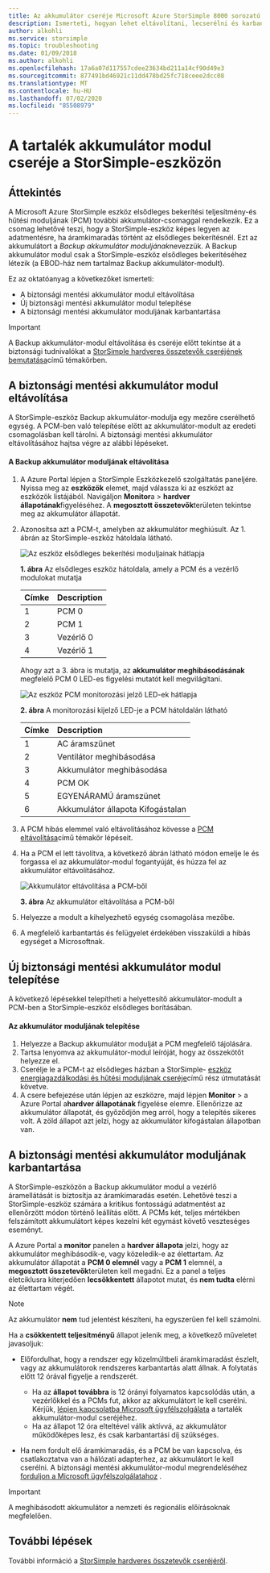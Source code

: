```yaml
---
title: Az akkumulátor cseréje Microsoft Azure StorSimple 8000 sorozatú eszközön
description: Ismerteti, hogyan lehet eltávolítani, lecserélni és karbantartani a Backup akkumulátor-modult a StorSimple-eszközön.
author: alkohli
ms.service: storsimple
ms.topic: troubleshooting
ms.date: 01/09/2018
ms.author: alkohli
ms.openlocfilehash: 17a6a07d117557cdee23634bd211a14cf90d49e3
ms.sourcegitcommit: 877491bd46921c11dd478bd25fc718ceee2dcc08
ms.translationtype: MT
ms.contentlocale: hu-HU
ms.lasthandoff: 07/02/2020
ms.locfileid: "85508979"
---
```

# <a name="replace-the-backup-battery-module-on-your-storsimple-device"></a>A tartalék akkumulátor modul cseréje a StorSimple-eszközön

## <a name="overview"></a>Áttekintés
A Microsoft Azure StorSimple eszköz elsődleges bekerítési teljesítmény-és hűtési moduljának (PCM) további akkumulátor-csomaggal rendelkezik. Ez a csomag lehetővé teszi, hogy a StorSimple-eszköz képes legyen az adatmentésre, ha áramkimaradás történt az elsődleges bekerítésnél. Ezt az akkumulátort a *Backup akkumulátor moduljának*nevezzük. A Backup akkumulátor modul csak a StorSimple-eszköz elsődleges bekerítéséhez létezik (a EBOD-ház nem tartalmaz Backup akkumulátor-modult).

Ez az oktatóanyag a következőket ismerteti:

* A biztonsági mentési akkumulátor modul eltávolítása
* Új biztonsági mentési akkumulátor modul telepítése
* A biztonsági mentési akkumulátor moduljának karbantartása

> [!IMPORTANT]
> A Backup akkumulátor-modul eltávolítása és cseréje előtt tekintse át a biztonsági tudnivalókat a [StorSimple hardveres összetevők cseréjének bemutatása](storsimple-8000-hardware-component-replacement.md)című témakörben.


## <a name="remove-the-backup-battery-module"></a>A biztonsági mentési akkumulátor modul eltávolítása
A StorSimple-eszköz Backup akkumulátor-modulja egy mezőre cserélhető egység. A PCM-ben való telepítése előtt az akkumulátor-modult az eredeti csomagolásban kell tárolni. A biztonsági mentési akkumulátor eltávolításához hajtsa végre az alábbi lépéseket.

#### <a name="to-remove-the-backup-battery-module"></a>A Backup akkumulátor moduljának eltávolítása
1. A Azure Portal lépjen a StorSimple Eszközkezelő szolgáltatás paneljére. Nyissa meg az **eszközök** elemet, majd válassza ki az eszközt az eszközök listájából. Navigáljon **Monitor**a  >  **hardver állapotának**figyeléséhez. A **megosztott összetevők**területen tekintse meg az akkumulátor állapotát.
2. Azonosítsa azt a PCM-t, amelyben az akkumulátor meghiúsult. Az 1. ábrán az StorSimple-eszköz hátoldala látható.
   
    ![Az eszköz elsődleges bekerítési moduljainak hátlapja](./media/storsimple-battery-replacement/IC740994.png)
   
    **1. ábra** Az elsődleges eszköz hátoldala, amely a PCM és a vezérlő modulokat mutatja
   
   | Címke | Description |
   |:--- |:--- |
   | 1 |PCM 0 |
   | 2 |PCM 1 |
   | 3 |Vezérlő 0 |
   | 4 |Vezérlő 1 |
   
    Ahogy azt a 3. ábra is mutatja, az **akkumulátor meghibásodásának** megfelelő PCM 0 LED-es figyelési mutatót kell megvilágítani.
   
    ![Az eszköz PCM monitorozási jelző LED-ek hátlapja](./media/storsimple-battery-replacement/IC740992.png)
   
    **2. ábra** A monitorozási kijelző LED-je a PCM hátoldalán látható
   
   | Címke | Description |
   |:--- |:--- |
   | 1 |AC áramszünet |
   | 2 |Ventilátor meghibásodása |
   | 3 |Akkumulátor meghibásodása |
   | 4 |PCM OK |
   | 5 |EGYENÁRAMÚ áramszünet |
   | 6 |Akkumulátor állapota Kifogástalan |
3. A PCM hibás elemmel való eltávolításához kövesse a [PCM eltávolítása](storsimple-8000-power-cooling-module-replacement.md#remove-a-pcm)című témakör lépéseit.
4. Ha a PCM el lett távolítva, a következő ábrán látható módon emelje le és forgassa el az akkumulátor-modul fogantyúját, és húzza fel az akkumulátor eltávolításához.
   
    ![Akkumulátor eltávolítása a PCM-ből](./media/storsimple-battery-replacement/IC741019.png)
   
    **3. ábra** Az akkumulátor eltávolítása a PCM-ből
5. Helyezze a modult a kihelyezhető egység csomagolása mezőbe.
6. A megfelelő karbantartás és felügyelet érdekében visszaküldi a hibás egységet a Microsoftnak.

## <a name="install-a-new-backup-battery-module"></a>Új biztonsági mentési akkumulátor modul telepítése
A következő lépésekkel telepítheti a helyettesítő akkumulátor-modult a PCM-ben a StorSimple-eszköz elsődleges borításában.

#### <a name="to-install-the-battery-module"></a>Az akkumulátor moduljának telepítése
1. Helyezze a Backup akkumulátor modulját a PCM megfelelő tájolására.
2. Tartsa lenyomva az akkumulátor-modul leíróját, hogy az összekötőt helyezze el.
3. Cserélje le a PCM-t az elsődleges házban a StorSimple- [eszköz energiagazdálkodási és hűtési moduljának cseréje](storsimple-8000-power-cooling-module-replacement.md)című rész útmutatását követve.
4. A csere befejezése után lépjen az eszközre, majd lépjen **Monitor**  >  a Azure Portal a**hardver állapotának** figyelése elemre. Ellenőrizze az akkumulátor állapotát, és győződjön meg arról, hogy a telepítés sikeres volt. A zöld állapot azt jelzi, hogy az akkumulátor kifogástalan állapotban van.

## <a name="maintain-the-backup-battery-module"></a>A biztonsági mentési akkumulátor moduljának karbantartása
A StorSimple-eszközön a Backup akkumulátor modul a vezérlő áramellátását is biztosítja az áramkimaradás esetén. Lehetővé teszi a StorSimple-eszköz számára a kritikus fontosságú adatmentést az ellenőrzött módon történő leállítás előtt. A PCMs két, teljes mértékben felszámított akkumulátort képes kezelni két egymást követő veszteséges eseményt.

A Azure Portal a **monitor** panelen a **hardver állapota** jelzi, hogy az akkumulátor meghibásodik-e, vagy közeledik-e az élettartam. Az akkumulátor állapotát a **PCM 0 elemnél** vagy a **PCM 1** elemnél, a **megosztott összetevők**területen kell megadni. Ez a panel a teljes életciklusra kiterjedően **lecsökkentett** állapotot mutat, és **nem tudta** elérni az élettartam végét.

> [!NOTE]
> Az akkumulátor **nem** tud jelentést készíteni, ha egyszerűen fel kell számolni.


Ha a **csökkentett teljesítményű** állapot jelenik meg, a következő műveletet javasoljuk:

* Előfordulhat, hogy a rendszer egy közelmúltbeli áramkimaradást észlelt, vagy az akkumulátorok rendszeres karbantartás alatt állnak. A folytatás előtt 12 órával figyelje a rendszerét.
  
  * Ha az **állapot továbbra** is 12 órányi folyamatos kapcsolódás után, a vezérlőkkel és a PCMs fut, akkor az akkumulátort le kell cserélni. Kérjük, [lépjen kapcsolatba Microsoft ügyfélszolgálata](storsimple-8000-contact-microsoft-support.md) a tartalék akkumulátor-modul cseréjéhez.
  * Ha az állapot 12 óra elteltével válik aktívvá, az akkumulátor működőképes lesz, és csak karbantartási díj szükséges.
* Ha nem fordult elő áramkimaradás, és a PCM be van kapcsolva, és csatlakoztatva van a hálózati adapterhez, az akkumulátort le kell cserélni. A biztonsági mentési akkumulátor-modul megrendeléséhez [forduljon a Microsoft ügyfélszolgálatahoz](storsimple-8000-contact-microsoft-support.md) .

> [!IMPORTANT]
> A meghibásodott akkumulátor a nemzeti és regionális előírásoknak megfelelően.

## <a name="next-steps"></a>További lépések
További információ a [StorSimple hardveres összetevők cseréjéről](storsimple-8000-hardware-component-replacement.md).

